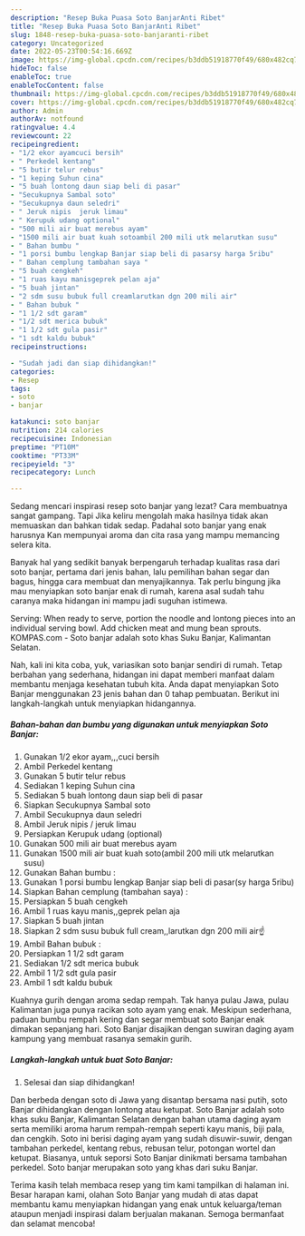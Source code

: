```yaml
---
description: "Resep Buka Puasa Soto BanjarAnti Ribet"
title: "Resep Buka Puasa Soto BanjarAnti Ribet"
slug: 1848-resep-buka-puasa-soto-banjaranti-ribet
category: Uncategorized
date: 2022-05-23T00:54:16.669Z
image: https://img-global.cpcdn.com/recipes/b3ddb51918770f49/680x482cq70/soto-banjar-foto-resep-utama.jpg
hideToc: false
enableToc: true
enableTocContent: false
thumbnail: https://img-global.cpcdn.com/recipes/b3ddb51918770f49/680x482cq70/soto-banjar-foto-resep-utama.jpg
cover: https://img-global.cpcdn.com/recipes/b3ddb51918770f49/680x482cq70/soto-banjar-foto-resep-utama.jpg
author: Admin
authorAv: notfound
ratingvalue: 4.4
reviewcount: 22
recipeingredient:
- "1/2 ekor ayamcuci bersih"
- " Perkedel kentang"
- "5 butir telur rebus"
- "1 keping Suhun cina"
- "5 buah lontong daun siap beli di pasar"
- "Secukupnya Sambal soto"
- "Secukupnya daun seledri"
- " Jeruk nipis  jeruk limau"
- " Kerupuk udang optional"
- "500 mili air buat merebus ayam"
- "1500 mili air buat kuah sotoambil 200 mili utk melarutkan susu"
- " Bahan bumbu "
- "1 porsi bumbu lengkap Banjar siap beli di pasarsy harga 5ribu"
- " Bahan cemplung tambahan saya "
- "5 buah cengkeh"
- "1 ruas kayu manisgeprek pelan aja"
- "5 buah jintan"
- "2 sdm susu bubuk full creamlarutkan dgn 200 mili air"
- " Bahan bubuk "
- "1 1/2 sdt garam"
- "1/2 sdt merica bubuk"
- "1 1/2 sdt gula pasir"
- "1 sdt kaldu bubuk"
recipeinstructions:

- "Sudah jadi dan siap dihidangkan!"
categories:
- Resep
tags:
- soto
- banjar

katakunci: soto banjar 
nutrition: 214 calories
recipecuisine: Indonesian
preptime: "PT10M"
cooktime: "PT33M"
recipeyield: "3"
recipecategory: Lunch

---
```



Sedang mencari inspirasi resep soto banjar yang lezat? Cara membuatnya sangat gampang. Tapi Jika keliru mengolah maka hasilnya tidak akan memuaskan dan bahkan tidak sedap. Padahal soto banjar yang enak harusnya Kan mempunyai aroma dan cita rasa yang mampu memancing selera kita.


Banyak hal yang sedikit banyak berpengaruh terhadap kualitas rasa dari soto banjar, pertama dari jenis bahan, lalu pemilihan bahan segar dan bagus, hingga cara membuat dan menyajikannya. Tak perlu bingung jika mau menyiapkan soto banjar enak di rumah, karena asal sudah tahu caranya maka hidangan ini mampu jadi suguhan istimewa.

Serving: When ready to serve, portion the noodle and lontong pieces into an individual serving bowl. Add chicken meat and mung bean sprouts. KOMPAS.com - Soto banjar adalah soto khas Suku Banjar, Kalimantan Selatan.


Nah, kali ini kita coba, yuk, variasikan soto banjar sendiri di rumah. Tetap berbahan yang sederhana, hidangan ini dapat memberi manfaat dalam membantu menjaga kesehatan tubuh kita. Anda dapat menyiapkan Soto Banjar menggunakan 23 jenis bahan dan 0 tahap pembuatan. Berikut ini langkah-langkah untuk menyiapkan hidangannya.

<!--inarticleads1-->

##### Bahan-bahan dan bumbu yang digunakan untuk menyiapkan Soto Banjar:

1. Gunakan 1/2 ekor ayam,,,cuci bersih
1. Ambil  Perkedel kentang
1. Gunakan 5 butir telur rebus
1. Sediakan 1 keping Suhun cina
1. Sediakan 5 buah lontong daun siap beli di pasar
1. Siapkan Secukupnya Sambal soto
1. Ambil Secukupnya daun seledri
1. Ambil  Jeruk nipis / jeruk limau
1. Persiapkan  Kerupuk udang (optional)
1. Gunakan 500 mili air buat merebus ayam
1. Gunakan 1500 mili air buat kuah soto(ambil 200 mili utk melarutkan susu)
1. Gunakan  Bahan bumbu :
1. Gunakan 1 porsi bumbu lengkap Banjar siap beli di pasar(sy harga 5ribu)
1. Siapkan  Bahan cemplung (tambahan saya) :
1. Persiapkan 5 buah cengkeh
1. Ambil 1 ruas kayu manis,,geprek pelan aja
1. Siapkan 5 buah jintan
1. Siapkan 2 sdm susu bubuk full cream,,larutkan dgn 200 mili air☝️
1. Ambil  Bahan bubuk :
1. Persiapkan 1 1/2 sdt garam
1. Sediakan 1/2 sdt merica bubuk
1. Ambil 1 1/2 sdt gula pasir
1. Ambil 1 sdt kaldu bubuk


Kuahnya gurih dengan aroma sedap rempah. Tak hanya pulau Jawa, pulau Kalimantan juga punya racikan soto ayam yang enak. Meskipun sederhana, paduan bumbu rempah kering dan segar membuat soto Banjar enak dimakan sepanjang hari. Soto Banjar disajikan dengan suwiran daging ayam kampung yang membuat rasanya semakin gurih. 

<!--inarticleads2-->

##### Langkah-langkah untuk buat Soto Banjar:


1. Selesai dan siap dihidangkan!

Dan berbeda dengan soto di Jawa yang disantap bersama nasi putih, soto Banjar dihidangkan dengan lontong atau ketupat. Soto Banjar adalah soto khas suku Banjar, Kalimantan Selatan dengan bahan utama daging ayam serta memiliki aroma harum rempah-rempah seperti kayu manis, biji pala, dan cengkih. Soto ini berisi daging ayam yang sudah disuwir-suwir, dengan tambahan perkedel, kentang rebus, rebusan telur, potongan wortel dan ketupat. Biasanya, untuk seporsi Soto Banjar dinikmati bersama tambahan perkedel. Soto banjar merupakan soto yang khas dari suku Banjar. 

Terima kasih telah membaca resep yang tim kami tampilkan di halaman ini. Besar harapan kami, olahan Soto Banjar yang mudah di atas dapat membantu kamu menyiapkan hidangan yang enak untuk keluarga/teman ataupun menjadi inspirasi dalam berjualan makanan. Semoga bermanfaat dan selamat mencoba!
